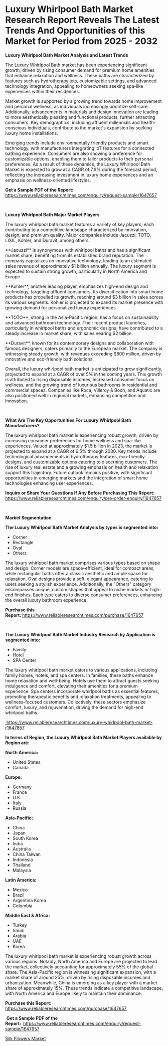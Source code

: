 <p><h1>Luxury Whirlpool Bath Market Research Report Reveals The Latest Trends And Opportunities of this Market for Period from 2025 - 2032</h1></p><p><strong>Luxury Whirlpool Bath Market Analysis and Latest Trends</strong></p>
<p><p>The Luxury Whirlpool Bath market has been experiencing significant growth, driven by rising consumer demand for premium home amenities that enhance relaxation and wellness. These baths are characterized by features such as hydrotherapy jets, customizable settings, and advanced technology integration, appealing to homeowners seeking spa-like experiences within their residences.</p><p>Market growth is supported by a growing trend towards home improvement and personal wellness, as individuals increasingly prioritize self-care. Additionally, advancements in materials and design innovation are leading to more aesthetically pleasing and functional products, further attracting consumers. Key demographics, including affluent millennials and health-conscious individuals, contribute to the market's expansion by seeking luxury home installations.</p><p>Emerging trends include environmentally friendly products and smart technology, with manufacturers integrating IoT features for a connected bathing experience. Consumers are also showing a preference for customizable options, enabling them to tailor products to their personal preferences. As a result of these dynamics, the Luxury Whirlpool Bath Market is expected to grow at a CAGR of 7.9% during the forecast period, reflecting the increasing investment in luxury home experiences and an emphasis on wellness-oriented lifestyles.</p></p>
<p><strong>Get a Sample PDF of the Report:&nbsp;</strong> <a href="https://www.reliableresearchtimes.com/enquiry/request-sample/1647657?utm_campaign=2175&utm_medium=2&utm_source=Github&utm_content=ia&utm_term=08022025&utm_id=luxury-whirlpool-bath">https://www.reliableresearchtimes.com/enquiry/request-sample/1647657</a></p>
<p>&nbsp;</p>
<p><strong>Luxury Whirlpool Bath Major Market Players</strong></p>
<p><p>The luxury whirlpool bath market features a variety of key players, each contributing to a competitive landscape characterized by innovation, design, and premium quality. Major companies include Jacuzzi, TOTO, LIXIL, Kohler, and Duravit, among others.</p><p>**Jacuzzi** is synonymous with whirlpool baths and has a significant market share, benefiting from its established brand reputation. The company capitalizes on innovative technology, leading to an estimated sales revenue of approximately $1 billion annually. The luxury segment is expected to sustain strong growth, particularly in North America and Europe.</p><p>**Kohler**, another leading player, emphasizes high-end design and technology, targeting affluent consumers. Its diversification into smart home products has propelled its growth, reaching around $3 billion in sales across its various segments. Kohler is projected to expand its market presence with growing demand for personalized luxury experiences.</p><p>**TOTO**, strong in the Asia-Pacific region, has a focus on sustainability and advanced bathroom technology. Their recent product launches, particularly in whirlpool baths and ergonomic designs, have contributed to a steady increase in market share, with sales nearing $2 billion.</p><p>**Duravit**, known for its contemporary designs and collaboration with famous designers, caters primarily to the European market. The company is witnessing steady growth, with revenues exceeding $800 million, driven by innovative and eco-friendly bath solutions.</p><p>Overall, the luxury whirlpool bath market is anticipated to grow significantly, projected to expand at a CAGR of over 5% in the coming years. This growth is attributed to rising disposable incomes, increased consumer focus on wellness, and the growing trend of luxurious bathrooms in residential and commercial spaces. Companies like Roca, Villeroy & Boch, and Aquatic are also positioned well in regional markets, enhancing competition and innovation.</p></p>
<p>&nbsp;</p>
<p><strong>What Are The Key Opportunities For Luxury Whirlpool Bath Manufacturers?</strong></p>
<p><p>The luxury whirlpool bath market is experiencing robust growth, driven by increasing consumer preferences for home wellness and spa-like experiences. Valued at approximately $1.5 billion in 2023, the market is projected to expand at a CAGR of 6.5% through 2030. Key trends include technological advancements in hydrotherapy features, eco-friendly designs, and customizable options catering to discerning customers. The rise of luxury real estate and a growing emphasis on health and relaxation support this trajectory. Future outlook remains positive, with significant opportunities in emerging markets and the integration of smart home technologies enhancing user experiences.</p></p>
<p><strong>Inquire or Share Your Questions If Any Before Purchasing This Report:</strong> <a href="https://www.reliableresearchtimes.com/enquiry/pre-order-enquiry/1647657?utm_campaign=2175&utm_medium=2&utm_source=Github&utm_content=ia&utm_term=08022025&utm_id=luxury-whirlpool-bath">https://www.reliableresearchtimes.com/enquiry/pre-order-enquiry/1647657</a></p>
<p>&nbsp;</p>
<p><strong>Market Segmentation</strong></p>
<p><strong>The Luxury Whirlpool Bath Market Analysis by types is segmented into:</strong></p>
<p><ul><li>Corner</li><li>Rectangle</li><li>Oval</li><li>Others</li></ul></p>
<p><p>The luxury whirlpool bath market comprises various types based on shape and design. Corner models are space-efficient, ideal for compact areas, while rectangular baths offer a classic aesthetic and ample space for relaxation. Oval designs provide a soft, elegant appearance, catering to users seeking a stylish experience. Additionally, the "Others" category encompasses unique, custom shapes that appeal to niche markets or high-end finishes. Each type caters to diverse consumer preferences, enhancing the overall luxury bathroom experience.</p></p>
<p><strong>Purchase this Report:&nbsp;</strong><a href="https://www.reliableresearchtimes.com/purchase/1647657?utm_campaign=2175&utm_medium=2&utm_source=Github&utm_content=ia&utm_term=08022025&utm_id=luxury-whirlpool-bath">https://www.reliableresearchtimes.com/purchase/1647657</a></p>
<p>&nbsp;</p>
<p><strong>The Luxury Whirlpool Bath Market Industry Research by Application is segmented into:</strong></p>
<p><ul><li>Family</li><li>Hotel</li><li>SPA Center</li></ul></p>
<p><p>The luxury whirlpool bath market caters to various applications, including family homes, hotels, and spa centers. In families, these baths enhance home relaxation and well-being. Hotels use them to attract guests seeking indulgence and comfort, elevating their amenities for a premium experience. Spa centers incorporate whirlpool baths as essential features, promoting therapeutic benefits and relaxation treatments, appealing to wellness-focused customers. Collectively, these sectors emphasize comfort, luxury, and rejuvenation, driving the demand for high-end whirlpool baths.</p></p>
<p><a href="https://www.reliableresearchtimes.com/luxury-whirlpool-bath-market-r1647657?utm_campaign=2175&utm_medium=2&utm_source=Github&utm_content=ia&utm_term=08022025&utm_id=luxury-whirlpool-bath">&nbsp;https://www.reliableresearchtimes.com/luxury-whirlpool-bath-market-r1647657</a></p>
<p><strong>In terms of Region, the Luxury Whirlpool Bath Market Players available by Region are:</strong></p>
<p>
    <p> <strong> North America: </strong>
        <ul>
            <li>United States</li>
            <li>Canada</li>
        </ul>
        </p> 
    <p> <strong> Europe: </strong>
        <ul>
            <li>Germany</li>
            <li>France</li>
            <li>U.K.</li>
            <li>Italy</li>
            <li>Russia</li>
        </ul>
        </p> 
    <p> <strong> Asia-Pacific: </strong>
        <ul>
            <li>China</li>
            <li>Japan</li>
            <li>South Korea</li>
            <li>India</li>
            <li>Australia</li>
            <li>China Taiwan</li>
            <li>Indonesia</li>
            <li>Thailand</li>
            <li>Malaysia</li>
        </ul>
        </p> 
    <p> <strong> Latin America: </strong>
        <ul>
            <li>Mexico</li>
            <li>Brazil</li>
            <li>Argentina Korea</li>
            <li>Colombia</li>
        </ul>
        </p> 
    <p> <strong> Middle East & Africa: </strong>
        <ul>
            <li>Turkey</li>
            <li>Saudi</li>
            <li>Arabia</li>
            <li>UAE</li>
            <li>Korea</li>
        </ul>
    </p>
    </p>
<p><p>The luxury whirlpool bath market is experiencing robust growth across various regions. Notably, North America and Europe are projected to lead the market, collectively accounting for approximately 55% of the global share. The Asia-Pacific region is witnessing significant expansion, with a market share of around 25%, driven by rising disposable incomes and urbanization. Meanwhile, China is emerging as a key player with a market share of approximately 15%. These trends indicate a competitive landscape, with North America and Europe likely to maintain their dominance.</p></p>
<p><strong>Purchase this Report: </strong><a href="https://www.reliableresearchtimes.com/purchase/1647657?utm_campaign=2175&utm_medium=2&utm_source=Github&utm_content=ia&utm_term=08022025&utm_id=luxury-whirlpool-bath">https://www.reliableresearchtimes.com/purchase/1647657</a></p>
<p>&nbsp;<strong>Get a Sample PDF of the Report:&nbsp;&nbsp;</strong><a href="https://www.reliableresearchtimes.com/enquiry/request-sample/1647657?utm_campaign=2175&utm_medium=2&utm_source=Github&utm_content=ia&utm_term=08022025&utm_id=luxury-whirlpool-bath">https://www.reliableresearchtimes.com/enquiry/request-sample/1647657</a></p>
<p><strong></strong></p>
<p><p><a href="https://github.com/jerhoskinson197676/Market-Research-Report-List-1/blob/main/silk-flowers-market.md?utm_campaign=2175&utm_medium=2&utm_source=Github&utm_content=ia&utm_term=08022025&utm_id=luxury-whirlpool-bath">Silk Flowers Market</a></p></p>